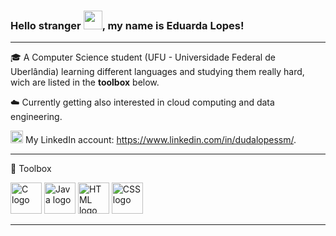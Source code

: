 ### Hello stranger <img src="https://raw.githubusercontent.com/MartinHeinz/MartinHeinz/master/wave.gif" width="30px">, my name is Eduarda Lopes!
---
:mortar_board: A Computer Science student (UFU - Universidade Federal de Uberlândia) learning different languages and studying them really hard, wich are listed in the **toolbox** below.

:cloud: Currently getting also interested in cloud computing and data engineering.

<img src="https://cdn.worldvectorlogo.com/logos/linkedin-icon-2.svg" alt="linkedin logo" width="20" height="20"> My LinkedIn account: https://www.linkedin.com/in/dudalopessm/.

---
🧰 Toolbox

<img src="https://cdn.worldvectorlogo.com/logos/c-1.svg"  alt="C logo" width="50" height="50"> <img src="https://cdn.worldvectorlogo.com/logos/java-4.svg"  alt="Java logo" width="50" height="50"> <img src="https://cdn.worldvectorlogo.com/logos/html-1.svg"  alt="HTML logo" width="50" height="50">  <img src="https://cdn.worldvectorlogo.com/logos/css-3.svg"  alt="CSS logo" width="50" height="50">

---
